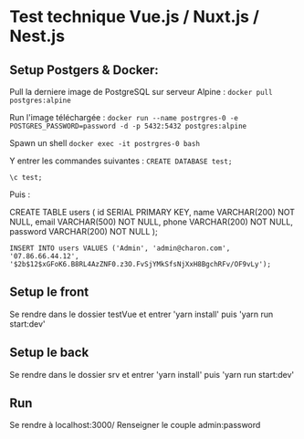 # Test technique Vue.js / Nuxt.js / Nest.js
## Setup Postgers & Docker:
Pull la derniere image de PostgreSQL sur serveur Alpine :
```docker pull postgres:alpine```

Run l'image téléchargée :
```docker run --name postrgres-0 -e POSTGRES_PASSWORD=password -d -p 5432:5432 postgres:alpine```

Spawn un shell
```docker exec -it postrgres-0 bash```

Y entrer les commandes suivantes :
```CREATE DATABASE test;```

```\c test;```

Puis :

  CREATE TABLE users (
  id SERIAL PRIMARY KEY,
  name VARCHAR(200) NOT NULL,
  email VARCHAR(500) NOT NULL,
  phone VARCHAR(200) NOT NULL,
  password VARCHAR(200) NOT NULL
);

```INSERT INTO users VALUES ('Admin', 'admin@charon.com', '07.86.66.44.12', '$2b$12$xGFoK6.B8RL4AzZNF0.z3O.FvSjYMkSfsNjXxH8BgchRFv/OF9vLy');```

## Setup le front
Se rendre dans le dossier testVue et entrer 'yarn install' puis 'yarn run start:dev'

## Setup le back
Se rendre dans le dossier srv et entrer 'yarn install' puis 'yarn run start:dev'


## Run
Se rendre à localhost:3000/
Renseigner le couple admin:password
